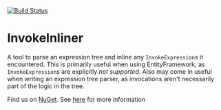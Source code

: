 [![Build Status](https://travis-ci.org/rjrudman/.NET-Expression-Utilities.svg?branch=master)](https://travis-ci.org/rjrudman/.NET-Expression-Utilities)

# InvokeInliner

A tool to parse an expression tree and inline any `InvokeExpression`s it encountered. This is primarily useful when using EntityFramework, as `InvokeExpression`s are explicitly *not supported*. Also may come in useful when writing an expression tree parser, as invocations aren't necessarily part of the logic in the tree.

Find us on [NuGet](https://www.nuget.org/packages/InvokeInliner/). See [here](https://github.com/rjrudman/.NET-Expression-Utilities/tree/master/InvokeInliner/InvokeInliner) for more information
